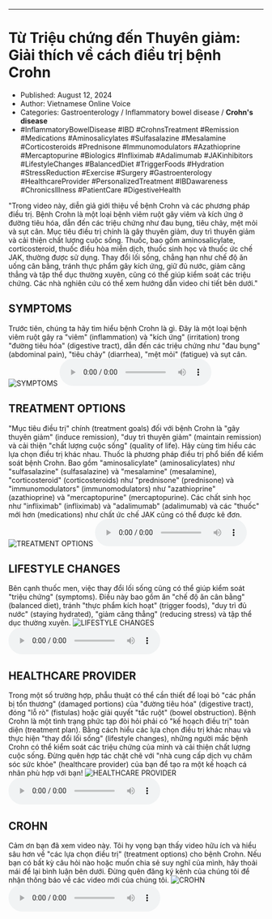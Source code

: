 
---

# Từ Triệu chứng đến Thuyên giảm: Giải thích về cách điều trị bệnh Crohn

- Published: August 12, 2024
- Author: Vietnamese Online Voice
- Categories: Gastroenterology / Inflammatory bowel disease / **Crohn's disease**
- #InflammatoryBowelDisease #IBD #CrohnsTreatment #Remission #Medications #Aminosalicylates #Sulfasalazine #Mesalamine #Corticosteroids #Prednisone #Immunomodulators #Azathioprine #Mercaptopurine #Biologics #Infliximab #Adalimumab #JAKinhibitors #LifestyleChanges #BalancedDiet #TriggerFoods #Hydration #StressReduction #Exercise #Surgery #Gastroenterology #HealthcareProvider #PersonalizedTreatment #IBDawareness #ChronicsIllness #PatientCare #DigestiveHealth

"Trong video này, diễn giả giới thiệu về bệnh Crohn và các phương pháp điều trị. Bệnh Crohn là một loại bệnh viêm ruột gây viêm và kích ứng ở đường tiêu hóa, dẫn đến các triệu chứng như đau bụng, tiêu chảy, mệt mỏi và sụt cân. Mục tiêu điều trị chính là gây thuyên giảm, duy trì thuyên giảm và cải thiện chất lượng cuộc sống. Thuốc, bao gồm aminosalicylate, corticosteroid, thuốc điều hòa miễn dịch, thuốc sinh học và thuốc ức chế JAK, thường được sử dụng. Thay đổi lối sống, chẳng hạn như chế độ ăn uống cân bằng, tránh thực phẩm gây kích ứng, giữ đủ nước, giảm căng thẳng và tập thể dục thường xuyên, cũng có thể giúp kiểm soát các triệu chứng. Các nhà nghiên cứu có thể xem hướng dẫn video chi tiết bên dưới."


## SYMPTOMS

Trước tiên, chúng ta hãy tìm hiểu bệnh Crohn là gì. Đây là một loại bệnh viêm ruột gây ra "viêm" (inflammation) và "kích ứng" (irritation) trong "đường tiêu hóa" (digestive tract), dẫn đến các triệu chứng như "đau bụng" (abdominal pain), "tiêu chảy" (diarrhea), "mệt mỏi" (fatigue) và sụt cân.
![SYMPTOMS](https://http-archiver-apis-production-80.schnworks.com/storage/images/transitions/2024-08-12/transition--46527072203-Montserrat-Regular-880E4F.jpg)
<audio controls>
    <source src="https://http-archiver-apis-production-80.schnworks.com/storage/storage/audio/file-13810734881.mp3" type="audio/mpeg">
</audio>



## TREATMENT OPTIONS

"Mục tiêu điều trị" chính (treatment goals) đối với bệnh Crohn là "gây thuyên giảm" (induce remission), "duy trì thuyên giảm" (maintain remission) và cải thiện "chất lượng cuộc sống" (quality of life). Hãy cùng tìm hiểu các lựa chọn điều trị khác nhau. Thuốc là phương pháp điều trị phổ biến để kiểm soát bệnh Crohn. Bao gồm "aminosalicylate" (aminosalicylates) như "sulfasalazine" (sulfasalazine) và "mesalamine" (mesalamine), "corticosteroid" (corticosteroids) như "prednisone" (prednisone) và "immunomodulators" (immunomodulators) như "azathioprine" (azathioprine) và "mercaptopurine" (mercaptopurine). Các chất sinh học như "infliximab" (infliximab) và "adalimumab" (adalimumab) và các "thuốc" mới hơn (medications) như chất ức chế JAK cũng có thể được kê đơn.
![TREATMENT OPTIONS](https://http-archiver-apis-production-80.schnworks.com/storage/images/transitions/2024-08-12/transition-27602800448-Montserrat-Black-4A148C.jpg)
<audio controls>
    <source src="https://http-archiver-apis-production-80.schnworks.com/storage/storage/audio/file-520328469.mp3" type="audio/mpeg">
</audio>



## LIFESTYLE CHANGES

Bên cạnh thuốc men, việc thay đổi lối sống cũng có thể giúp kiểm soát "triệu chứng" (symptoms). Điều này bao gồm ăn "chế độ ăn cân bằng" (balanced diet), tránh "thực phẩm kích hoạt" (trigger foods), "duy trì đủ nước" (staying hydrated), "giảm căng thẳng" (reducing stress) và tập thể dục thường xuyên.
![LIFESTYLE CHANGES](https://http-archiver-apis-production-80.schnworks.com/storage/images/transitions/2024-08-12/transition--11216349375-Montserrat-Regular-512DA8.jpg)
<audio controls>
    <source src="https://http-archiver-apis-production-80.schnworks.com/storage/storage/audio/file-20427328277.mp3" type="audio/mpeg">
</audio>



## HEALTHCARE PROVIDER

Trong một số trường hợp, phẫu thuật có thể cần thiết để loại bỏ "các phần bị tổn thương" (damaged portions) của "đường tiêu hóa" (digestive tract), đóng "lỗ rò" (fistulas) hoặc giải quyết "tắc ruột" (bowel obstruction). Bệnh Crohn là một tình trạng phức tạp đòi hỏi phải có "kế hoạch điều trị" toàn diện (treatment plan). Bằng cách hiểu các lựa chọn điều trị khác nhau và thực hiện "thay đổi lối sống" (lifestyle changes), những người mắc bệnh Crohn có thể kiểm soát các triệu chứng của mình và cải thiện chất lượng cuộc sống. Đừng quên hợp tác chặt chẽ với "nhà cung cấp dịch vụ chăm sóc sức khỏe" (healthcare provider) của bạn để tạo ra một kế hoạch cá nhân phù hợp với bạn!
![HEALTHCARE PROVIDER](https://http-archiver-apis-production-80.schnworks.com/storage/images/transitions/2024-08-12/transition-22053349836-Montserrat-Black-880E4F.jpg)
<audio controls>
    <source src="https://http-archiver-apis-production-80.schnworks.com/storage/storage/audio/file-15482404873.mp3" type="audio/mpeg">
</audio>



## CROHN

Cảm ơn bạn đã xem video này. Tôi hy vọng bạn thấy video hữu ích và hiểu sâu hơn về "các lựa chọn điều trị" (treatment options) cho bệnh Crohn. Nếu bạn có bất kỳ câu hỏi nào hoặc muốn chia sẻ suy nghĩ của mình, hãy thoải mái để lại bình luận bên dưới. Đừng quên đăng ký kênh của chúng tôi để nhận thông báo về các video mới của chúng tôi.
![CROHN](https://http-archiver-apis-production-80.schnworks.com/storage/images/transitions/2024-08-12/transition-9826769535-Montserrat-SemiBold-9C27B0.jpg)
<audio controls>
    <source src="https://http-archiver-apis-production-80.schnworks.com/storage/storage/audio/file-38605088969.mp3" type="audio/mpeg">
</audio>

